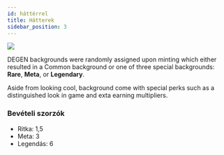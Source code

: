 ```yaml
---
id: háttérrel
title: Hátterek
sidebar_position: 3
---
```


![](/img/rngBackgrounds.gif)

DEGEN backgrounds were randomly assigned upon minting which either resulted in a Common background or one of three special backgrounds: **Rare**, **Meta**, or **Legendary**.

Aside from looking cool, background come with special perks such as a distinguished look in game and exta earning multipliers.

### Bevételi szorzók

- Ritka: 1,5
- Meta: 3
- Legendás: 6
